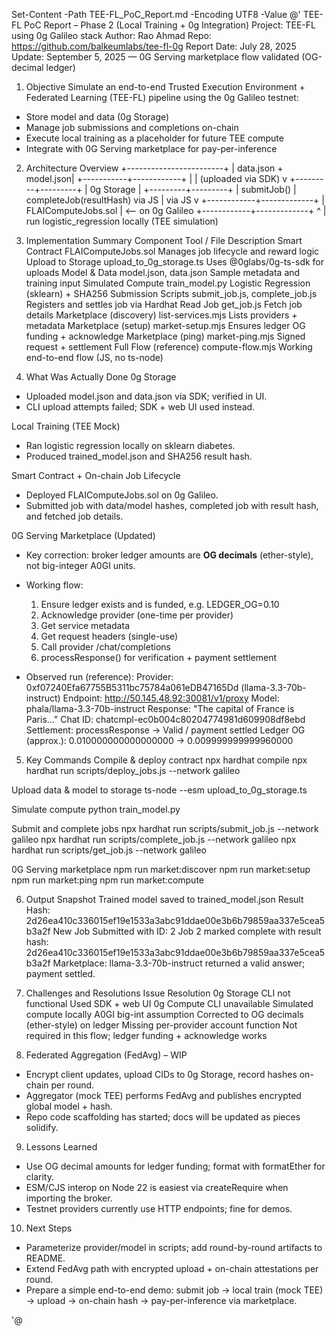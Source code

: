 Set-Content -Path TEE-FL_PoC_Report.md -Encoding UTF8 -Value @'
TEE-FL PoC Report – Phase 2 (Local Training + 0g Integration)
Project: TEE-FL using 0g Galileo stack
Author: Rao Ahmad
Repo: https://github.com/balkeumlabs/tee-fl-0g
Report Date: July 28, 2025
Update: September 5, 2025 — 0G Serving marketplace flow validated (OG-decimal ledger)

1. Objective
Simulate an end-to-end Trusted Execution Environment + Federated Learning (TEE-FL) pipeline using the 0g Galileo testnet:
- Store model and data (0g Storage)
- Manage job submissions and completions on-chain
- Execute local training as a placeholder for future TEE compute
- Integrate with 0G Serving marketplace for pay-per-inference

2. Architecture Overview
                   +------------------------+
                   |  data.json + model.json|
                   +-----------+------------+
                               |
                               | (uploaded via SDK)
                               v
                     +---------+---------+
                     |     0g Storage     |
                     +---------+---------+
                               |
          submitJob()         |        completeJob(resultHash)
             via JS           |              via JS
                               v
                  +------------+-------------+
                  |   FLAIComputeJobs.sol    | <-- on 0g Galileo
                  +------------+-------------+
                               ^
                               |
         run logistic_regression locally (TEE simulation)

3. Implementation Summary
Component                   Tool / File                       Description
Smart Contract              FLAIComputeJobs.sol               Manages job lifecycle and reward logic
Upload to Storage           upload_to_0g_storage.ts           Uses @0glabs/0g-ts-sdk for uploads
Model & Data                model.json, data.json             Sample metadata and training input
Simulated Compute           train_model.py                    Logistic Regression (sklearn) + SHA256
Submission Scripts          submit_job.js, complete_job.js    Registers and settles job via Hardhat
Read Job                    get_job.js                        Fetch job details
Marketplace (discovery)     list-services.mjs                 Lists providers + metadata
Marketplace (setup)         market-setup.mjs                  Ensures ledger OG funding + acknowledge
Marketplace (ping)          market-ping.mjs                   Signed request + settlement
Full Flow (reference)       compute-flow.mjs                  Working end-to-end flow (JS, no ts-node)

4. What Was Actually Done
0g Storage
- Uploaded model.json and data.json via SDK; verified in UI.
- CLI upload attempts failed; SDK + web UI used instead.

Local Training (TEE Mock)
- Ran logistic regression locally on sklearn diabetes.
- Produced trained_model.json and SHA256 result hash.

Smart Contract + On-chain Job Lifecycle
- Deployed FLAIComputeJobs.sol on 0g Galileo.
- Submitted job with data/model hashes, completed job with result hash, and fetched job details.

0G Serving Marketplace (Updated)
- Key correction: broker ledger amounts are **OG decimals** (ether-style), not big-integer A0GI units.
- Working flow:
  1) Ensure ledger exists and is funded, e.g. LEDGER_OG=0.10
  2) Acknowledge provider (one-time per provider)
  3) Get service metadata
  4) Get request headers (single-use)
  5) Call provider /chat/completions
  6) processResponse() for verification + payment settlement

- Observed run (reference):
  Provider: 0xf07240Efa67755B5311bc75784a061eDB47165Dd (llama-3.3-70b-instruct)
  Endpoint: http://50.145.48.92:30081/v1/proxy
  Model: phala/llama-3.3-70b-instruct
  Response: "The capital of France is Paris..."
  Chat ID: chatcmpl-ec0b004c80204774981d609908df8ebd
  Settlement: processResponse → Valid / payment settled
  Ledger OG (approx.): 0.010000000000000000 → 0.009999999999960000

5. Key Commands
Compile & deploy contract
npx hardhat compile
npx hardhat run scripts/deploy_jobs.js --network galileo

Upload data & model to storage
ts-node --esm upload_to_0g_storage.ts

Simulate compute
python train_model.py

Submit and complete jobs
npx hardhat run scripts/submit_job.js --network galileo
npx hardhat run scripts/complete_job.js --network galileo
npx hardhat run scripts/get_job.js --network galileo

0G Serving marketplace
npm run market:discover
npm run market:setup
npm run market:ping
npm run market:compute

6. Output Snapshot
Trained model saved to trained_model.json
Result Hash: 2d26ea410c336015ef19e1533a3abc91ddae00e3b6b79859aa337e5cea5b3a2f
New Job Submitted with ID: 2
Job 2 marked complete with result hash: 2d26ea410c336015ef19e1533a3abc91ddae00e3b6b79859aa337e5cea5b3a2f
Marketplace: llama-3.3-70b-instruct returned a valid answer; payment settled.

7. Challenges and Resolutions
Issue                                   Resolution
0g Storage CLI not functional           Used SDK + web UI
0g Compute CLI unavailable              Simulated compute locally
A0GI big-int assumption                 Corrected to OG decimals (ether-style) on ledger
Missing per-provider account function   Not required in this flow; ledger funding + acknowledge works

8. Federated Aggregation (FedAvg) – WIP
- Encrypt client updates, upload CIDs to 0g Storage, record hashes on-chain per round.
- Aggregator (mock TEE) performs FedAvg and publishes encrypted global model + hash.
- Repo code scaffolding has started; docs will be updated as pieces solidify.

9. Lessons Learned
- Use OG decimal amounts for ledger funding; format with formatEther for clarity.
- ESM/CJS interop on Node 22 is easiest via createRequire when importing the broker.
- Testnet providers currently use HTTP endpoints; fine for demos.

10. Next Steps
- Parameterize provider/model in scripts; add round-by-round artifacts to README.
- Extend FedAvg path with encrypted upload + on-chain attestations per round.
- Prepare a simple end-to-end demo: submit job → local train (mock TEE) → upload → on-chain hash → pay-per-inference via marketplace.

'@
